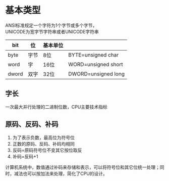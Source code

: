 # 基本类型

ANSI标准规定一个字符为1个字节或多个字节，  
UNICODE为宽字节字符串或者UNICODE字符串

| bit | 位 | 基本单位 |  |
| --- | --- | --- | --- |
| byte | 字节 | 8位 | BYTE=unsigned char |
| word | 字 | 16位 | WORD=unsigned short |
| dword | 双字 | 32位 | DWORD=unsigned long |

## 字长

一次最大并行处理的二进制位数，CPU主要技术指标

## 原码、反码、补码

1. 为了表示负数，最高位为符号位
2. 正数的原码、反码、补码均相同
3. 反码=原码符号位不变其它按位取反
4. 补码=反码+1

计算机系统中，数值通过补码来存储和表示，可以将符号位和其它位统一处理；同时，减法也可以按加法来处理，简化了CPU的设计。

